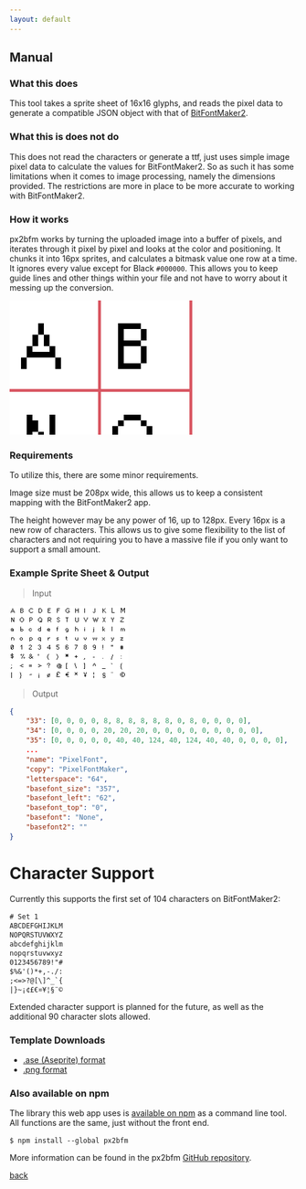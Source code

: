 ```yaml
---
layout: default
---
```


## Manual

### What this does
This tool takes a sprite sheet of 16x16 glyphs, and reads the pixel data to generate
a compatible JSON object with that of [BitFontMaker2](http://www.pentacom.jp/pentacom/bitfontmaker2/).

### What this is does not do
This does not read the characters or generate a ttf, just uses simple image pixel data to calculate
the values for BitFontMaker2. So as such it has some limitations when it comes to image processing,
namely the dimensions provided. The restrictions are more in place to be more accurate to working
with BitFontMaker2.

### How it works
px2bfm works by turning the uploaded image into a buffer of pixels, and iterates through it pixel by pixel
and looks at the color and positioning. It chunks it into 16px sprites, and calculates a bitmask value
one row at a time. It ignores every value except for Black `#000000`. This allows you to keep guide lines
and other things within your file and not have to worry about it messing up the conversion.

![](assets/media/zoom.png)

### Requirements
To utilize this, there are some minor requirements.

Image size must be 208px wide, this allows us to keep a consistent mapping with the BitFontMaker2 app.

The height however may be any power of 16, up to 128px. Every 16px is a new row of characters. This allows us to give some flexibility to the list of characters and not requiring you to have a massive file if you
only want to support a small amount.

### Example Sprite Sheet & Output

> Input

![](assets/media/test.png)

> Output

```JSON
{
	"33": [0, 0, 0, 0, 8, 8, 8, 8, 8, 8, 0, 8, 0, 0, 0, 0],
	"34": [0, 0, 0, 0, 20, 20, 20, 0, 0, 0, 0, 0, 0, 0, 0, 0],
	"35": [0, 0, 0, 0, 0, 40, 40, 124, 40, 124, 40, 40, 0, 0, 0, 0],
	...
	"name": "PixelFont",
	"copy": "PixelFontMaker",
	"letterspace": "64",
	"basefont_size": "357",
	"basefont_left": "62",
	"basefont_top": "0",
	"basefont": "None",
	"basefont2": ""
}
```

# Character Support
Currently this supports the first set of 104 characters on BitFontMaker2:
```
# Set 1
ABCDEFGHIJKLM
NOPQRSTUVWXYZ
abcdefghijklm
nopqrstuvwxyz
0123456789!"#
$%&'()*+,-./:
;<=>?@[\]^_`{
|}~¡¢£€¤¥¦§¨©
```
Extended character support is planned for the future, as well as the additional 90 character slots allowed.

### Template Downloads
- [.ase (Aseprite) format](https://github.com/sprngr/px2bfm/blob/master/templates/template.ase?raw=true)
- [.png format](https://github.com/sprngr/px2bfm/blob/master/templates/template.png?raw=true)

### Also available on npm
The library this web app uses is [available on npm](https://www.npmjs.com/package/px2bfm) as a command line tool. All functions are the same,
just without the front end.

```shell
$ npm install --global px2bfm
```

More information can be found in the px2bfm [GitHub repository](https://github.com/sprngr/px2bfm).

[back](./)
